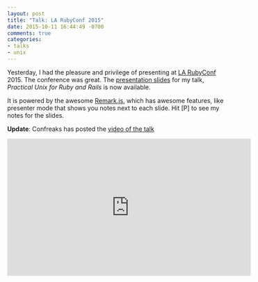 ```yaml
---
layout: post
title: "Talk: LA RubyConf 2015"
date: 2015-10-11 16:44:49 -0700
comments: true
categories:
- talks
- unix
---
```


Yesterday, I had the pleasure and privilege of presenting at [LA RubyConf][1] 2015. The conference was great. The [presentation slides][2] for my talk, *Practical Unix for Ruby and Rails* is now available.

It is powered by the awesome [Remark.js][3], which has awesome features, like presenter mode that shows you notes next to each slide. Hit [P] to see my notes for the slides.

**Update**: Confreaks has posted the [video of the talk][4]

<iframe width="560" height="315" src="https://www.youtube.com/embed/yptv5R5koeI" frameborder="0" allowfullscreen></iframe>

[1]: https://www.larubyconf.com/
[2]: /assets/html/la_ruby_conf_2015/practical_unix_for_ruby_and_rails.html
[3]: http://remarkjs.com/#1
[4]: http://confreaks.tv/videos/larubyconf2015-practical-unix-for-ruby-rails
